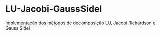 # LU-Jacobi-GaussSidel
Implementação dos métodos de decomposição LU, Jacobi Richardson e Gauss Sidel
